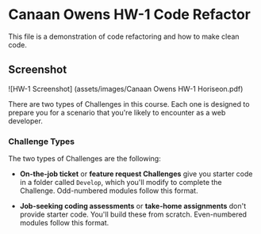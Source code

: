 # Canaan Owens HW-1 Code Refactor

This file is a demonstration of code refactoring and how to make clean code.

## Screenshot

![HW-1 Screenshot] (assets/images/Canaan Owens HW-1 Horiseon.pdf)

There are two types of Challenges in this course. Each one is designed to prepare you for a scenario that you're likely to encounter as a web developer.

### Challenge Types

The two types of Challenges are the following:

- **On-the-job ticket** or **feature request Challenges** give you starter code in a folder called `Develop`, which you'll modify to complete the Challenge. Odd-numbered modules follow this format.

- **Job-seeking coding assessments** or **take-home assignments** don't provide starter code. You'll build these from scratch. Even-numbered modules follow this format.
